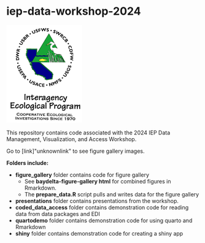 # iep-data-workshop-2024

!["IEP Logo"](iep.png)

This repository contains code associated with the 2024 IEP Data Management, Visualization, and Access Workshop.

Go to [link]"unknownlink" to see figure gallery images.

**Folders include:**

-   **figure_gallery** folder contains code for figure gallery
    -   See **baydelta-figure-gallery html** for combined figures in Rmarkdown.
    -   The **prepare_data.R** script pulls and writes data for the figure gallery
-   **presentations** folder contains presentations from the workshop.
-   **coded_data_access** folder contains demonstration code for reading data from data packages and EDI
-   **quartodemo** folder contains demonstration code for using quarto and Rmarkdown
-   **shiny** folder contains demonstration code for creating a shiny app
